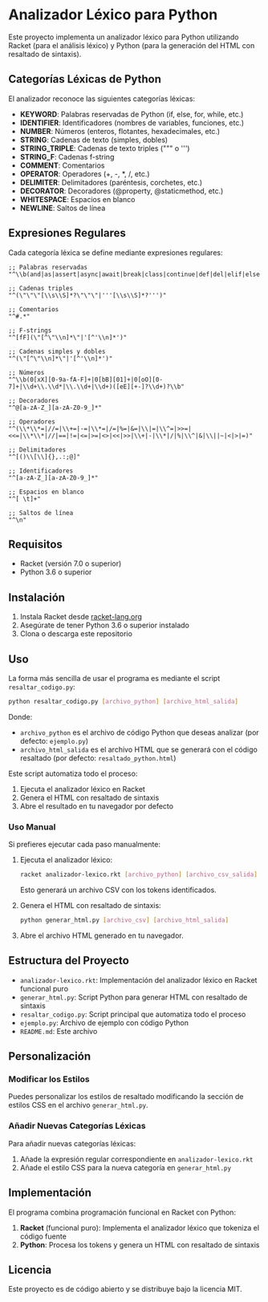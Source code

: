 # Analizador Léxico para Python

Este proyecto implementa un analizador léxico para Python utilizando Racket (para el análisis léxico) y Python (para la generación del HTML con resaltado de sintaxis).

## Categorías Léxicas de Python

El analizador reconoce las siguientes categorías léxicas:

- **KEYWORD**: Palabras reservadas de Python (if, else, for, while, etc.)
- **IDENTIFIER**: Identificadores (nombres de variables, funciones, etc.)
- **NUMBER**: Números (enteros, flotantes, hexadecimales, etc.)
- **STRING**: Cadenas de texto (simples, dobles)
- **STRING_TRIPLE**: Cadenas de texto triples (""" o ''')
- **STRING_F**: Cadenas f-string
- **COMMENT**: Comentarios
- **OPERATOR**: Operadores (+, -, *, /, etc.)
- **DELIMITER**: Delimitadores (paréntesis, corchetes, etc.)
- **DECORATOR**: Decoradores (@property, @staticmethod, etc.)
- **WHITESPACE**: Espacios en blanco
- **NEWLINE**: Saltos de línea

## Expresiones Regulares

Cada categoría léxica se define mediante expresiones regulares:

```racket
;; Palabras reservadas
"^\\b(and|as|assert|async|await|break|class|continue|def|del|elif|else|except|False|finally|for|from|global|if|import|in|is|lambda|None|nonlocal|not|or|pass|raise|return|True|try|while|with|yield)\\b"

;; Cadenas triples
"^(\"\"\"[\\s\\S]*?\"\"\"|'''[\\s\\S]*?''')"

;; Comentarios
"^#.*"

;; F-strings
"^[fF](\"[^\"\\n]*\"|'[^'\\n]*')"

;; Cadenas simples y dobles
"^(\"[^\"\\n]*\"|'[^'\\n]*')"

;; Números
"^\\b(0[xX][0-9a-fA-F]+|0[bB][01]+|0[oO][0-7]+|\\d+\\.\\d*|\\.\\d+|\\d+)([eE][+-]?\\d+)?\\b"

;; Decoradores
"^@[a-zA-Z_][a-zA-Z0-9_]*"

;; Operadores
"^(\\*\\*=|//=|\\+=|-=|\\*=|/=|%=|&=|\\|=|\\^=|>>=|<<=|\\*\\*|//|==|!=|<=|>=|<>|<<|>>|\\+|-|\\*|/|%|\\^|&|\\||~|<|>|=)"

;; Delimitadores
"^[()\\[\\]{},.:;@]"

;; Identificadores
"^[a-zA-Z_][a-zA-Z0-9_]*"

;; Espacios en blanco
"^[ \t]+"

;; Saltos de línea
"^\n"
```

## Requisitos

- Racket (versión 7.0 o superior)
- Python 3.6 o superior

## Instalación

1. Instala Racket desde [racket-lang.org](https://racket-lang.org/download/)
2. Asegúrate de tener Python 3.6 o superior instalado
3. Clona o descarga este repositorio

## Uso

La forma más sencilla de usar el programa es mediante el script `resaltar_codigo.py`:

```bash
python resaltar_codigo.py [archivo_python] [archivo_html_salida]
```

Donde:
- `archivo_python` es el archivo de código Python que deseas analizar (por defecto: `ejemplo.py`)
- `archivo_html_salida` es el archivo HTML que se generará con el código resaltado (por defecto: `resaltado_python.html`)

Este script automatiza todo el proceso:
1. Ejecuta el analizador léxico en Racket
2. Genera el HTML con resaltado de sintaxis
3. Abre el resultado en tu navegador por defecto

### Uso Manual

Si prefieres ejecutar cada paso manualmente:

1. Ejecuta el analizador léxico:
   ```bash
   racket analizador-lexico.rkt [archivo_python] [archivo_csv_salida]
   ```
   Esto generará un archivo CSV con los tokens identificados.

2. Genera el HTML con resaltado de sintaxis:
   ```bash
   python generar_html.py [archivo_csv] [archivo_html_salida]
   ```

3. Abre el archivo HTML generado en tu navegador.

## Estructura del Proyecto

- `analizador-lexico.rkt`: Implementación del analizador léxico en Racket funcional puro
- `generar_html.py`: Script Python para generar HTML con resaltado de sintaxis
- `resaltar_codigo.py`: Script principal que automatiza todo el proceso
- `ejemplo.py`: Archivo de ejemplo con código Python
- `README.md`: Este archivo

## Personalización

### Modificar los Estilos

Puedes personalizar los estilos de resaltado modificando la sección de estilos CSS en el archivo `generar_html.py`.

### Añadir Nuevas Categorías Léxicas

Para añadir nuevas categorías léxicas:

1. Añade la expresión regular correspondiente en `analizador-lexico.rkt`
2. Añade el estilo CSS para la nueva categoría en `generar_html.py`

## Implementación

El programa combina programación funcional en Racket con Python:

1. **Racket** (funcional puro): Implementa el analizador léxico que tokeniza el código fuente
2. **Python**: Procesa los tokens y genera un HTML con resaltado de sintaxis

## Licencia

Este proyecto es de código abierto y se distribuye bajo la licencia MIT. 
